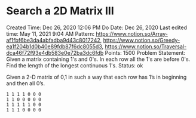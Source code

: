 # Search a 2D Matrix III

Created Time: Dec 26, 2020 12:06 PM
Do Date: Dec 26, 2020
Last edited time: May 11, 2021 9:04 AM
Pattern: https://www.notion.so/Array-af1fbf6be3da4abfadba9d43c8017242, https://www.notion.so/Greedy-ea1f204b1d0b40e89fdb87f6dc8055d3, https://www.notion.so/Traversal-dca46f72f93e4db583e0e72ba3dc6fdb
Points: 1500
Problem Statement: Given a matrix containing 1's and 0's. In each row all the 1's are before 0's. Find the length of the longest continuous 1's. 
Status: ok

Given a 2-D matrix of 0,1 in such a way that each row has 1’s in beginning and then all 0’s.  

```
1 1 1 1 0 0 0
1 1 0 0 0 0 0
1 1 1 1 1 0 0
1 1 1 0 0 0 0
```